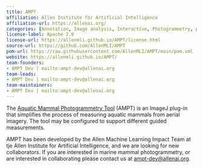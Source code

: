 ```yaml
---
title: AMPT
affiliation: Allen Institute for Artificial Intelligence
affiliation-url: https://allenai.org/
categories: [Annotation, Image analysis, Interactive, Photogrammetry, plugin]
license-label: Apache 2.0
license-url: https://allenmli.github.io/AMPT/license.html
source-url: https://github.com/AllenMLI/AMPT
pom-url: https://raw.githubusercontent.com/AllenMLI/AMPT/main/pom.xml
website: https://allenmli.github.io/AMPT/
team-founders:
- AMPT Dev | mailto:ampt-dev@allenai.org
team-leads:
- AMPT Dev | mailto:ampt-dev@allenai.org
team-maintainers:
- AMPT Dev | mailto:ampt-dev@allenai.org
---
```


 The [Aquatic Mammal Photogrammetry Tool](https://allenmli.github.io/AMPT/) (AMPT) is an ImageJ plug-in that simplifies the process of measuring aquatic mammals from aerial imagery. The tool may be configured to support different guided measurements.

 AMPT has been developed by the Allen Machine Learning Impact Team at tje Allen Institute for Artificial Intelligence, and we are looking for new collaborators. If you are interested in marine mammal photogrammetry, or are interested in collaborating please contact us at [ampt-dev@allenai.org](mailto:ampt-dev@allenai.org).
